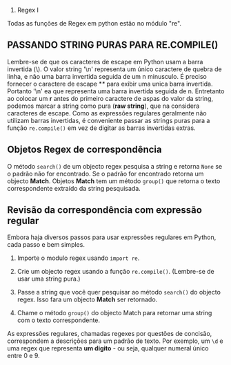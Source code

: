 1. Regex I

Todas as funções de Regex em python estão no módulo "re".

## PASSANDO STRING PURAS PARA RE.COMPILE()

Lembre-se de que os caracteres de escape em Python usam a barra invertida (\\). O valor string '\\n' representa um único caractere de quebra de linha, e não uma barra invertida seguida de um n minusculo.
É preciso fornecer o caractere de escape **\** para exibir uma unica barra invertida. Portanto '\\n' ea que representa uma barra invertida seguida de n. Entretanto ao colocar um **r** antes do primeiro caractere de aspas do valor da string, podemos marcar a string como pura (**raw string**), que na considera caracteres de escape.
Como as expressões regulares geralmente não utilizam barras invertidas, é conveniente passar as strings puras para a função `re.compile()` em vez de digitar as barras invertidas extras.

## Objetos Regex de correspondência

O método `search()` de um objecto regex pesquisa a string e retorna `None` se o padrão não for encontrado. Se o padrão for encontrado retorna um objecto **Match**. Objetos **Match** tem um método `group()` que retorna o texto correspondente extraído da string pesquisada.

## Revisão da correspondência com expressão regular

Embora haja diversos passos para usar expressões regulares em Python, cada passo e bem simples.

1.  Importe o modulo regex usando `import re`.
    
2.  Crie um objecto regex usando a função `re.compile()`. (Lembre-se de usar uma string pura.)
    
3.  Passe a string que você quer pesquisar ao método `search()` do objecto regex. Isso fara um objecto **Match** ser retornado.
    
4.  Chame o método `group()` do objecto Match para retornar uma string com o texto correspondente.
    

As expressões regulares, chamadas regexes por questões de concisão, correspondem a descrições para um padrão de texto.
Por exemplo, um `\d` e uma regex que representa **um digito** \- ou seja, qualquer numeral único entre 0 e 9.